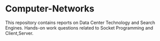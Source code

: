 # Computer-Networks
This repository contains reports on Data Center Technology and Search Engines.
Hands-on work questions related to Socket Programming and Client,Server.

